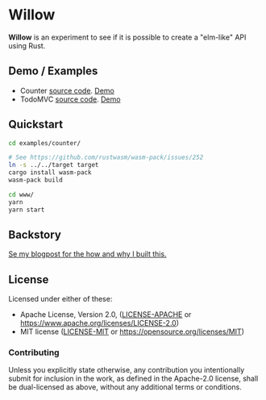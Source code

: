 # Willow

**Willow** is an experiment to see if it is possible to create a "elm-like" API using Rust.

## Demo / Examples

- Counter [source code](examples/counter/src/app.rs). [Demo](http://sindrejohansen.no/willow/counter/)
- TodoMVC [source code](examples/todomvc/src/app.rs). [Demo](http://sindrejohansen.no/willow/todomvc/)

## Quickstart

```sh
cd examples/counter/

# See https://github.com/rustwasm/wasm-pack/issues/252
ln -s ../../target target
cargo install wasm-pack
wasm-pack build

cd www/
yarn
yarn start
```

## Backstory

[Se my blogpost for the how and why I built this.](https://sindrejohansen.no/blog/willow/rust/elm/2018/11/14/willow-elm-in-rust.html)

## License

Licensed under either of these:

- Apache License, Version 2.0, ([LICENSE-APACHE](LICENSE-APACHE) or
  <https://www.apache.org/licenses/LICENSE-2.0>)
- MIT license ([LICENSE-MIT](LICENSE-MIT) or
  <https://opensource.org/licenses/MIT>)

### Contributing

Unless you explicitly state otherwise, any contribution you intentionally submit
for inclusion in the work, as defined in the Apache-2.0 license, shall be
dual-licensed as above, without any additional terms or conditions.

